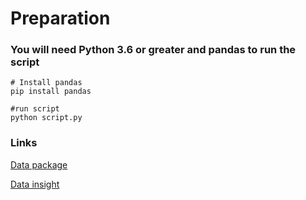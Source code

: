 # Preparation

### You will need Python 3.6 or greater and pandas to run the script

```
# Install pandas
pip install pandas

#run script
python script.py
```

### Links

[Data package](https://mawusikpodo.github.io/EU-road-safety/datapackage.json)

[Data insight](https://datastudio.google.com/reporting/796ed22b-986d-467f-a87b-29ba354292bb)
